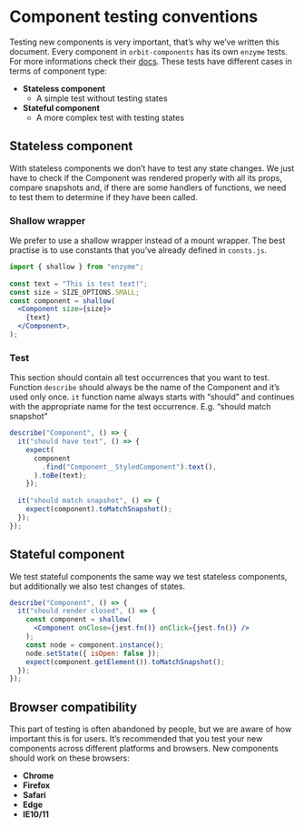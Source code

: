 # Component testing conventions 

Testing new components is very important, that’s why we’ve written this document. Every component in `orbit-components` has its own `enzyme` tests. For more informations check their [docs](https://airbnb.io/enzyme/docs/api/). These tests have different cases in terms of component type:

* **Stateless component**
  * A simple test without testing states
* **Stateful component**
  * A more complex test with testing states
  
## Stateless component
With stateless components we don’t have to test any state changes. We just have to check if the Component was rendered properly with all its props, compare snapshots and, if there are some handlers of functions, we need to test them to determine if they have been called.

### Shallow wrapper
We prefer to use a shallow wrapper instead of a mount wrapper. The best practise is to use constants that you’ve already defined in `consts.js`.

```jsx
import { shallow } from "enzyme";
    
const text = "This is test text!";
const size = SIZE_OPTIONS.SMALL;
const component = shallow(
  <Component size={size}>
    {text}
  </Component>,
);
```

### Test
This section should contain all test occurrences that you want to test. Function `describe` should always be the name of the Component and it’s used only once. `it` function name always starts with “should” and continues with the appropriate name for the test occurrence. E.g. “should match snapshot”

```jsx
describe("Component", () => {
  it("should have text", () => {
    expect(
      component
        .find("Component__StyledComponent").text(),
      ).toBe(text);
    });
      
  it("should match snapshot", () => {
    expect(component).toMatchSnapshot();
  });
});
```

## Stateful component

We test stateful components the same way we test stateless components, but additionally we also test changes of states.
```jsx
describe("Component", () => {
  it("should render closed", () => {
    const component = shallow(
      <Component onClose={jest.fn()} onClick={jest.fn()} />
    );
    const node = component.instance();
    node.setState({ isOpen: false });
    expect(component.getElement()).toMatchSnapshot();
  });
});
```

## Browser compatibility

This part of testing is often abandoned by people, but we are aware of how important this is for users. It’s recommended that you test your new components across different platforms and browsers. New components should work on these browsers:

* **Chrome**
* **Firefox**
* **Safari**
* **Edge**
* **IE10/11**


